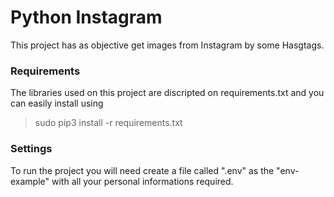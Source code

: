# Python Instagram

This project has as objective get images from Instagram by some Hasgtags.

### Requirements
The libraries used on this project are discripted on requirements.txt and you can easily install using
> sudo pip3 install -r requirements.txt

### Settings
To run the project you will need create a file called ".env" as the "env-example" with all your personal informations required.